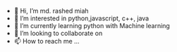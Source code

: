 - 👋 Hi, I’m md. rashed miah
- 👀 I’m interested in python,javascript, c++, java
- 🌱 I’m currently learning python with  Machine learning
- 💞️ I’m looking to collaborate on
- 📫 How to reach me ...

<!---
rashed9810/rashed9810 is a ✨ special ✨ repository because its `README.md` (this file) appears on your GitHub profile.
You can click the Preview link to take a look at your changes.
--->
